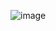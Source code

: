 ![image](https://github.com/Jose-dos-Santos/bertoti/blob/main/Padr%C3%B5es%20de%20Projetos/Observer/Observer.png)

